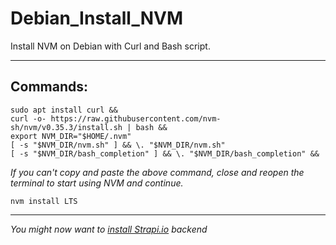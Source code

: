 # Debian_Install_NVM

Install NVM on Debian with Curl and Bash script.

---

## Commands:
```
sudo apt install curl &&
curl -o- https://raw.githubusercontent.com/nvm-sh/nvm/v0.35.3/install.sh | bash &&
export NVM_DIR="$HOME/.nvm"
[ -s "$NVM_DIR/nvm.sh" ] && \. "$NVM_DIR/nvm.sh" 
[ -s "$NVM_DIR/bash_completion" ] && \. "$NVM_DIR/bash_completion" &&
```

*If you can't copy and paste the above command, close and reopen the terminal to start using NVM and continue.*

```
nvm install LTS
```

---

*You might now want to [install Strapi.io](https://github.com/brettjrea/Debian_Strapi_Backend_API) backend*
